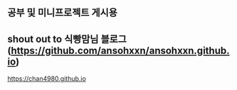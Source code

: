 ## 공부 및 미니프로젝트 게시용
## shout out to 식빵맘님 블로그(https://github.com/ansohxxn/ansohxxn.github.io)

<https://chan4980.github.io>
